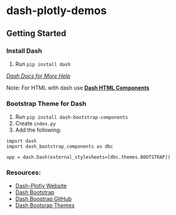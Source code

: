 # dash-plotly-demos

## Getting Started

### Install Dash

1. Run `pip install dash`

[*Dash Docs for More Help*](https://dash.plotly.com/installation)

Note: For HTML with dash use [**Dash HTML Components**](https://dash.plotly.com/dash-html-components)

### Bootstrap Theme for Dash

1. Run `pip install dash-bootstrap-components`
2. Create `index.py`
3. Add the following: 

```
import dash
import dash_bootstrap_components as dbc

app = dash.Dash(external_stylesheets=[dbc.themes.BOOTSTRAP])
``` 



### Resources:

* [Dash-Plotly Website](https://plotly.com/dash/)
* [Dash Bootstrap](https://dash-bootstrap-components.opensource.faculty.ai/)
* [Dash Boostrap GitHub](https://github.com/facultyai/dash-bootstrap-components)
* [Dash Bootsrap Themes](https://bootswatch.com/lux/)

